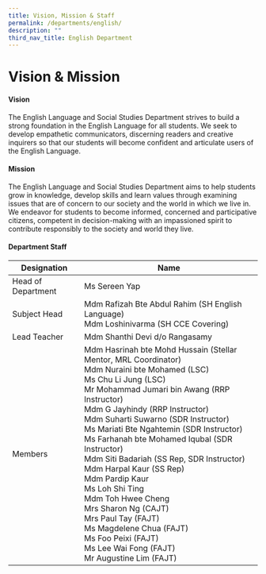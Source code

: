 ```yaml
---
title: Vision, Mission & Staff
permalink: /departments/english/
description: ""
third_nav_title: English Department
---
```

# Vision &amp; Mission

#### Vision
  
The English Language and Social Studies Department strives to build a strong foundation in the English Language for all students. We seek to develop empathetic communicators, discerning readers and creative inquirers so that our students will become confident and articulate users of the English Language.  
  

#### Mission

The English Language and Social Studies Department aims to help students grow in knowledge, develop skills and learn values through examining issues that are of concern to our society and the world in which we live in. We endeavor for students to become informed, concerned and participative citizens, competent in decision-making with an impassioned spirit to contribute responsibly to the society and world they live.


#### Department Staff

|     Designation    |        Name         |
|------------------|-----------------------------------------------------------------------------------------------------------------------------------------------------------------------------------------------------------------------------------------------------------------------------------------------------------------------------------------------------------------------------------------------------------------------------------------------------------------------------------------------------------------------------------------------------------------------------------------------------------------------------------------------------------------------------------------------------------------------------------------------|
| Head of Department |          Ms Sereen Yap               |
|    Subject Head    |                     Mdm Rafizah Bte Abdul Rahim  (SH English Language)<br>Mdm Loshinivarma (SH CCE Covering)                                    |
|     Lead Teacher   |          Mdm Shanthi Devi d/o Rangasamy<br>        |
|      Members       | Mdm Hasrinah bte Mohd Hussain (Stellar Mentor, MRL Coordinator)<br>Mdm Nuraini bte Mohamed (LSC)<br>Ms Chu Li Jung (LSC)<br> Mr Mohammad Jumari bin Awang (RRP Instructor)<br>Mdm G Jayhindy (RRP Instructor)<br>Mdm Suharti Suwarno (SDR Instructor)<br>Ms Mariati Bte Ngahtemin (SDR Instructor) <br>Ms Farhanah bte Mohamed Iqubal (SDR Instructor)<br>Mdm Siti Badariah (SS Rep, SDR Instructor) <br>Mdm Harpal Kaur (SS Rep)<br>Mdm Pardip Kaur <br> Ms Loh Shi Ting <br>Mdm Toh Hwee Cheng<br>Mrs Sharon Ng (CAJT)<br>Mrs Paul Tay (FAJT)<br>Ms Magdelene Chua (FAJT)<br>Ms Foo Peixi (FAJT)<br>Ms Lee Wai Fong (FAJT)<br>Mr Augustine Lim (FAJT)